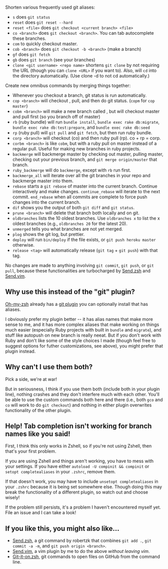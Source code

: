 <!--
## Git Aliases <a href="https://github.com/peterhurford/git-aliases.zsh/tags"><img src="https://img.shields.io/github/tag/peterhurford/git-aliases.zsh.svg"></a>
-->

Shorten various frequently used git aliases:

* `s` does `git status`
* `reset` does `git reset --hard`
* `reset <file>` does `git checkout <current branch> <file>`
* `co <branch>` does `git checkout <branch>`.  You can tab autocomplete these branches.
* `com` to quickly checkout master.
* `cob <branch>` does `git checkout -b <branch>` (make a branch)
* `gf` does `git fetch`
* `gb` does `git branch` (see your branches)
* `clone <git username> <repo name>` shortens `git clone` by not requiring the URL (though you can `clone <URL>` if you want to).  Also, will `cd` into the directory automatically. (Use clone -d to not cd automatically.)

Create new omnibus commands by merging things together:

* Whenever you checkout a branch, git status is run automatically.
* `cop <branch>` will checkout <branch>, pull, and then do git status. (`copm` for `cop master`)
* `cobm <branch>` will make a new branch called <branch>, but will checkout master and pull first (so you branch off of master)
* `rb` (ruby bundle) will run `bundle install`, `bundle exec rake db:migrate`, `bundle exec rake db:test:prepare`, and `bundle exec rake db:seed`
* `rp` (ruby pull) will `git pull` and `git fetch`, but then run ruby bundle.
* `corp <branch>` will checkout <branch> (co) and then ruby pull (rp).  co + rp = corp.
* `corbm <branch>` is like `cobm`, but with a ruby pull on master instead of a regular pull.  Useful for making new branches in ruby projects.
* `backmerge` will backmerge master by checking out master, pulling master, checking out your previous branch, and `git merge origin/master` that branch.
* `ruby_backmerge` will do `backmerge`, except with `rb` run first.
* `backmerge_all` will iterate over all the git branches in your repo and backmerge master into them.
* `rebase` starts a `git rebase` of master into the current branch. Continue interactively and make changes. `continue_rebase` will iterate to the next commit. `end_rebase` when all commits are complete to force push changes into the current branch.
* `dif` shows you the output of both `git diff` and `git status`.
* `prune <branch>` will delete that branch both locally and on git.
* `oldbranches` lists the 10 oldest branches.  Use `oldbranches x` to list the x oldest branches (e.g., `oldbranches 20` for the latest 20).
* `unmerged` tells you what branches are not yet merged.
* `plog` shows the git log, but prettier.
* `deploy` will run `bin/deploy` if the file exists, or `git push heroku master` otherwise.
* `release <tag>` will automatically release (`git tag` + `git push`) with that tag.

No changes are made to anything involving `git commit`, `git push`, or `git pull`, because these functionalities are turbocharged by [Send.zsh](https://github.com/robertzk/send.zsh) and [Send.vim](https://github.com/peterhurford/send.vim).


## Why use this instead of the "git" plugin?
[Oh-my-zsh](https://github.com/robbyrussell/oh-my-zsh/) already has a [git plugin](https://github.com/robbyrussell/oh-my-zsh/tree/master/plugins/git) you can optionally install that has aliases.

I obviously prefer my plugin better -- it has alias names that make more sense to me, and it has more complex aliases that make working on things much easier (especially Ruby projects with built in `bundle` and `migrate`), and stuff like autopush on new branch is really neeat.  But if you don't work with Ruby and don't like some of the style choices I made (though feel free to suggest options for futher customizations, see above), you might prefer that plugin instead.


## Why can't I use them both?
Pick a side, we're at war!

But in seriousness, I think if you use them both (include both in your plugin line), nothing crashes and they don't interfere much with each other.  You'll be able to use the custom commands both here and there (i.e., both `gco` and `co` will work to do `git checkout`) and nothing in either plugin overwrites functionality of the other plugin.


## Help! Tab completion isn't working for branch names like you said!
First, I think this only works in Zshell, so if you're not using Zshell, then that's your first problem.

If you are using Zshell and things aren't working, you have to mess with your settings.  If you have either `autoload -U compinit && compinit` or `setopt completealiases` in your `.zshrc`, remove them.

If that doesn't work, you may have to include `unsetopt completealiases` in your `.zshrc` because it is being set somewhere else.  Though doing this may break the functionality of a different plugin, so watch out and choose wisely!

If the problem still persists, it's a problem I haven't encountered myself yet.  File an issue and I can take a look!


## If you like this, you might also like...
* [Send.zsh](https://github.com/robertzk/send.zsh), a git command by robertzk that combines `git add .`, `git commit -a -m`, and `git push origin <branch>`.
* [Send.vim](https://github.com/peterhurford/send.vim), a vim plugin by me to do the above _without leaving vim_.
* [Git-it-on.zsh](https://github.com/peterhurford/git-it-on.zsh), git commands to open files on GitHub from the command line.

